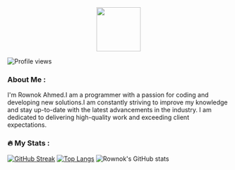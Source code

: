 <div id="header" align="center">
  <img src="https://media.giphy.com/media/M9gbBd9nbDrOTu1Mqx/giphy.gif" width="100"/>
</div>

![Profile views](https://gpvc.arturio.dev/rownok860)

### About Me :
<p>
I'm Rownok Ahmed.I am a programmer with a passion for coding and developing new solutions.I am constantly striving to improve my knowledge and stay up-to-date with the latest advancements in the industry. I am dedicated to delivering high-quality work and exceeding client expectations.</p>


### :fire: My Stats :
[![GitHub Streak](http://github-readme-streak-stats.herokuapp.com?user=rownok860)](https://git.io/streak-stats)
[![Top Langs](https://github-readme-stats.vercel.app/api/top-langs/?username=rownok860)](https://github.com/rownok860)
![Rownok's GitHub stats](https://github-readme-stats.vercel.app/api?username=rownok860&show_icons=true)

